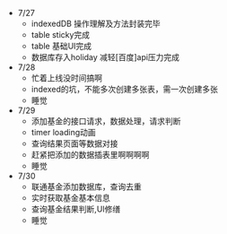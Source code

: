 - 7/27
  - indexedDB 操作理解及方法封装完毕
  - table sticky完成
  - table 基础UI完成
  - 数据库存入holiday 减轻[百度]api压力完成
- 7/28
  - 忙着上线没时间搞啊
  - indexed的坑，不能多次创建多张表，需一次创建多张
  - 睡觉
- 7/29
  - 添加基金的接口请求，数据处理，请求判断
  - timer loading动画
  - 查询结果页面等数据对接
  - 赶紧把添加的数据插表里啊啊啊啊
  - 睡觉
- 7/30
  - 联通基金添加数据库，查询去重
  - 实时获取基金基本信息
  - 查询基金结果判断,UI修缮
  - 睡觉